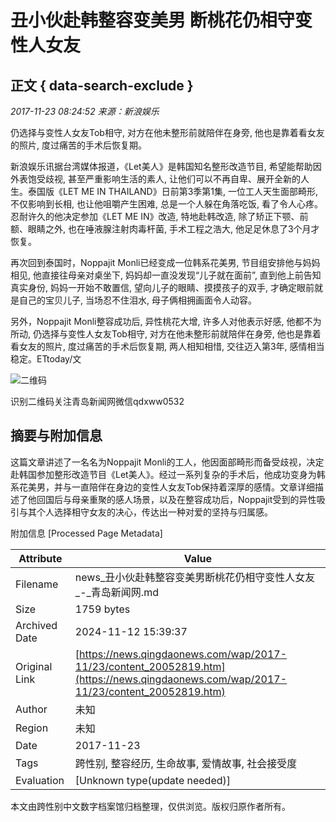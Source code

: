 # 丑小伙赴韩整容变美男 断桃花仍相守变性人女友

## 正文 { data-search-exclude }


_2017-11-23 08:24:52_  _来源：新浪娱乐_

仍选择与变性人女友Tob相守, 对方在他未整形前就陪伴在身旁, 他也是靠着看女友的照片, 度过痛苦的手术后恢复期。

新浪娱乐讯据台湾媒体报道，《Let美人》是韩国知名整形改造节目, 希望能帮助因外表饱受歧视, 甚至严重影响生活的素人, 让他们可以不再自卑、展开全新的人生。泰国版《LET ME IN THAILAND》日前第3季第1集, 一位工人天生面部畸形, 不仅影响到长相, 也让他咀嚼产生困难, 总是一个人躲在角落吃饭, 看了令人心疼。忍耐许久的他决定参加《LET ME IN》改造, 特地赴韩改造, 除了矫正下颚、前额、眼睛之外, 也在唾液腺注射肉毒杆菌, 手术工程之浩大, 他足足休息了3个月才恢复。

再次回到泰国时，Noppajit Monli已经变成一位韩系花美男, 节目组安排他与妈妈相见, 他直接往母亲对桌坐下, 妈妈却一直没发现“儿子就在面前”, 直到他上前告知真实身份, 妈妈一开始不敢置信, 望向儿子的眼睛、摸摸孩子的双手, 才确定眼前就是自己的宝贝儿子, 当场忍不住泪水, 母子俩相拥画面令人动容。

另外，Noppajit Monli整容成功后, 异性桃花大增, 许多人对他表示好感, 他都不为所动, 仍选择与变性人女友Tob相守, 对方在他未整形前就陪伴在身旁, 他也是靠着看女友的照片, 度过痛苦的手术后恢复期, 两人相知相惜, 交往迈入第3年, 感情相当稳定。ETtoday/文

![二维码](http://vip.qingdaonews.com/news/wap/2017/cpewm/ewm.jpg)

识别二维码关注青岛新闻网微信qdxww0532

## 摘要与附加信息

<!-- tcd_abstract -->
这篇文章讲述了一名名为Noppajit Monli的工人，他因面部畸形而备受歧视，决定赴韩国参加整形改造节目《Let美人》。经过一系列复杂的手术后，他成功变身为韩系花美男，并与一直陪伴在身边的变性人女友Tob保持着深厚的感情。文章详细描述了他回国后与母亲重聚的感人场景，以及在整容成功后，Noppajit受到的异性吸引与其个人选择相守女友的决心，传达出一种对爱的坚持与归属感。
<!-- tcd_abstract_end -->

附加信息 [Processed Page Metadata]

| Attribute       | Value                                  |
|-----------------|----------------------------------------|
| Filename        | news_丑小伙赴韩整容变美男断桃花仍相守变性人女友_-_青岛新闻网.md                             |
| Size            | 1759 bytes                           |
| Archived Date   | 2024-11-12 15:39:37                             |
| Original Link   | [https://news.qingdaonews.com/wap/2017-11/23/content_20052819.htm](https://news.qingdaonews.com/wap/2017-11/23/content_20052819.htm)                       |
| Author          | 未知                               |
| Region          | 未知                               |
| Date            | 2017-11-23                                 |
| Tags            | 跨性别, 整容经历, 生命故事, 爱情故事, 社会接受度                                 |
| Evaluation            | [Unknown type(update needed)]                                 |
<!-- tcd_table_end -->

本文由跨性别中文数字档案馆归档整理，仅供浏览。版权归原作者所有。
